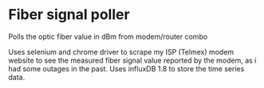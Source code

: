 # Fiber signal poller
Polls the optic fiber value in dBm from modem/router combo

Uses selenium and chrome driver to scrape my ISP (Telmex) modem website to see the measured fiber signal value reported by the modem, as i had some outages in the past.
Uses influxDB 1.8 to store the time series data.
